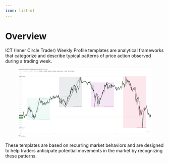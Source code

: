 ```yaml
---
icon: list-ol
---
```


# Overview

ICT (Inner Circle Trader) Weekly Profile templates are analytical frameworks that categorize and describe typical patterns of price action observed during a trading week.&#x20;

<figure><img src="../../.gitbook/assets/docs-wp-004.png" alt=""><figcaption></figcaption></figure>

These templates are based on recurring market behaviors and are designed to help traders anticipate potential movements in the market by recognizing these patterns.&#x20;
